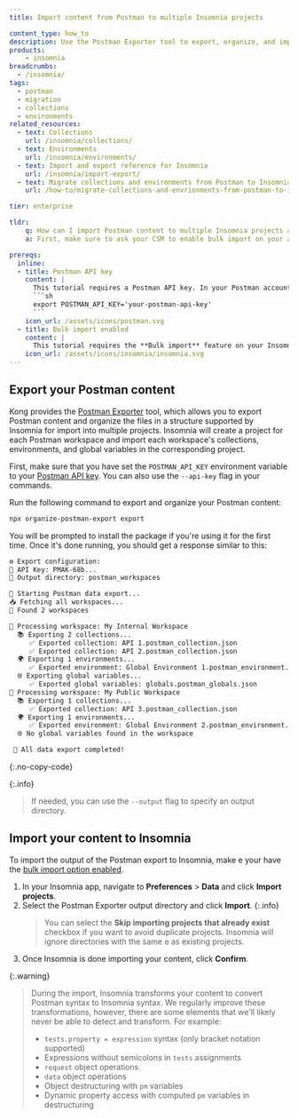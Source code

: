 ```yaml
---
title: Import content from Postman to multiple Insomnia projects

content_type: how_to
description: Use the Postman Exporter tool to export, organize, and import your Postman content to multiple Insomnia projects.
products:
    - insomnia
breadcrumbs:
  - /insomnia/
tags:
  - postman
  - migration
  - collections
  - environments
related_resources:
  - text: Collections
    url: /insomnia/collections/
  - text: Environments
    url: /insomnia/environments/
  - text: Import and export reference for Insomnia
    url: /insomnia/import-export/
  - text: Migrate collections and environments from Postman to Insomnia
    url: /how-to/migrate-collections-and-envrionments-from-postman-to-insomnia/

tier: enterprise

tldr:
    q: How can I import Postman content to multiple Insomnia projects at once?
    a: First, make sure to ask your CSM to enable bulk import on your account. Then, use the [Postman Exporter](https://www.npmjs.com/package/organize-postman-export) tool to export content from your Postman account and organize the output, and import the output directory to Insomnia from **Preferences** > **Data**.

prereqs:
  inline:
  - title: Postman API key
    content: |
      This tutorial requires a Postman API key. In your Postman account, navigate to **API keys**, generate a key, and export it as an environment variable:
      ```sh
      export POSTMAN_API_KEY='your-postman-api-key'
      ```
    icon_url: /assets/icons/postman.svg
  - title: Bulk import enabled
    content: |
      This tutorial requires the **Bulk import** feature on your Insomnia Enterprise instance. This feature is not available by default, please reach out to your Customer Success Manager to enable it.
    icon_url: /assets/icons/insomnia/insomnia.svg
---
```


## Export your Postman content

Kong provides the [Postman Exporter](https://www.npmjs.com/package/organize-postman-export) tool, which allows you to export Postman content and organize the files in a structure supported by Insomnia for import into multiple projects. Insomnia will create a project for each Postman workspace and import each workspace's collections, environments, and global variables in the corresponding project.

First, make sure that you have set the `POSTMAN_API_KEY` environment variable to your [Postman API key](#postman-api-key). You can also use the `--api-key` flag in your commands.

Run the following command to export and organize your Postman content:
```sh
npx organize-postman-export export
```

You will be prompted to install the package if you're using it for the first time. Once it's done running, you should get a response similar to this:
```sh
⚙️ Export configuration:
🔑 API Key: PMAK-68b...
📂 Output directory: postman_workspaces 

🚀 Starting Postman data export...
📥 Fetching all workspaces...
🔎 Found 2 workspaces

📂 Processing workspace: My Internal Workspace
  📚 Exporting 2 collections...
     ✅ Exported collection: API 1.postman_collection.json
     ✅ Exported collection: API 2.postman_collection.json
  🌍 Exporting 1 environments...
     ✅ Exported environment: Global Environment 1.postman_environment.json
  🌐 Exporting global variables...
     ✅ Exported global variables: globals.postman_globals.json
📂 Processing workspace: My Public Workspace
  📚 Exporting 1 collections...
     ✅ Exported collection: API 3.postman_collection.json
  🌍 Exporting 1 environments...
     ✅ Exported environment: Global Environment 2.postman_environment.json
  🌐 No global variables found in the workspace

 🎉 All data export completed!
```
{:.no-copy-code}

{:.info}
> If needed, you can use the `--output` flag to specify an output directory.

## Import your content to Insomnia

To import the output of the Postman export to Insomnia, make e your have the [bulk import option enabled](#bulk-import-enabled).

1. In your Insomnia app, navigate to **Preferences** > **Data** and click **Import projects**.
1. Select the Postman Exporter output directory and click **Import**.
   {:.info}
   > You can select the **Skip importing projects that already exist** checkbox if you want to avoid duplicate projects. Insomnia will ignore directories with the same e as existing projects.
1. Once Insomnia is done importing your content, click **Confirm**.

{:.warning}
> During the import, Insomnia transforms your content to convert Postman syntax to Insomnia syntax. We regularly improve these transformations, however, there are some elements that we'll likely never be able to detect and transform. For example:
> * `tests.property = expression` syntax (only bracket notation supported)
> * Expressions without semicolons in `tests` assignments
> * `request` object operations
> * `data` object operations
> * Object destructuring with `pm` variables
> * Dynamic property access with computed `pm` variables in destructuring